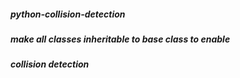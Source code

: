 #####  _python-collision-detection_

#####  make all classes inheritable to base class to enable
#####  collision detection


